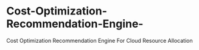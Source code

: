 # Cost-Optimization-Recommendation-Engine-
Cost Optimization Recommendation Engine For Cloud Resource Allocation

